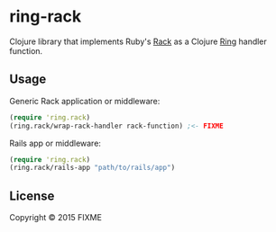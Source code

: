 # ring-rack

Clojure library that implements Ruby's [Rack](http://www.rubydoc.info/github/rack/rack/master/file/SPEC) as a Clojure [Ring](https://github.com/ring-clojure/ring/blob/master/SPEC) handler function.

## Usage

Generic Rack application or middleware:

```clj
(require 'ring.rack)
(ring.rack/wrap-rack-handler rack-function) ;<- FIXME
```

Rails app or middleware:

```clj
(require 'ring.rack)
(ring.rack/rails-app "path/to/rails/app")
```



## License

Copyright © 2015 FIXME
